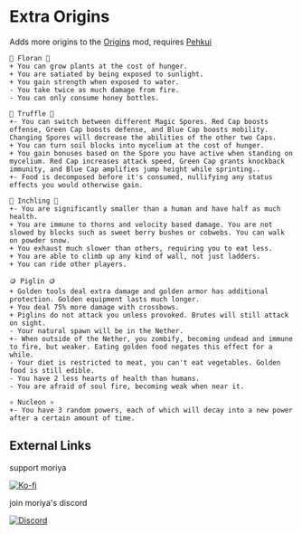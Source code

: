 # Extra Origins

Adds more origins to the [Origins](https://modrinth.com/mod/origins) mod, requires [Pehkui](https://modrinth.com/mod/pehkui)

```
🌲 Floran 🌲
+ You can grow plants at the cost of hunger.
+ You are satiated by being exposed to sunlight.
+ You gain strength when exposed to water.
- You take twice as much damage from fire.
- You can only consume honey bottles.

🍄 Truffle 🍄
+- You can switch between different Magic Spores. Red Cap boosts offense, Green Cap boosts defense, and Blue Cap boosts mobility. Changing Spores will decrease the abilities of the other two Caps.
+ You can turn soil blocks into mycelium at the cost of hunger.
+ You gain bonuses based on the Spore you have active when standing on mycelium. Red Cap increases attack speed, Green Cap grants knockback immunity, and Blue Cap amplifies jump height while sprinting..
+- Food is decomposed before it's consumed, nullifying any status effects you would otherwise gain.

🔨 Inchling 🔨
+- You are significantly smaller than a human and have half as much health.
+ You are immune to thorns and velocity based damage. You are not slowed by blocks such as sweet berry bushes or cobwebs. You can walk on powder snow.
+ You exhaust much slower than others, requiring you to eat less.
+ You are able to climb up any kind of wall, not just ladders.
+ You can ride other players.

🪙 Piglin 🪙
+ Golden tools deal extra damage and golden armor has additional protection. Golden equipment lasts much longer.
+ You deal 75% more damage with crossbows.
+ Piglins do not attack you unless provoked. Brutes will still attack on sight.
- Your natural spawn will be in the Nether.
+- When outside of the Nether, you zombify, becoming undead and immune to fire, but weaker. Eating golden food negates this effect for a while.
- Your diet is restricted to meat, you can't eat vegetables. Golden food is still edible.
- You have 2 less hearts of health than humans.
- You are afraid of soul fire, becoming weak when near it.

⚛️ Nucleon ⚛️
+- You have 3 random powers, each of which will decay into a new power after a certain amount of time.
```

## External Links
support moriya

[![Ko-fi](https://i.imgur.com/6pkJV6h.png)](https://ko-fi.com/moriyashiine)

join moriya's discord

[![Discord](https://i.imgur.com/72QzxP1.png)](https://discord.gg/Am6M8VQ)
